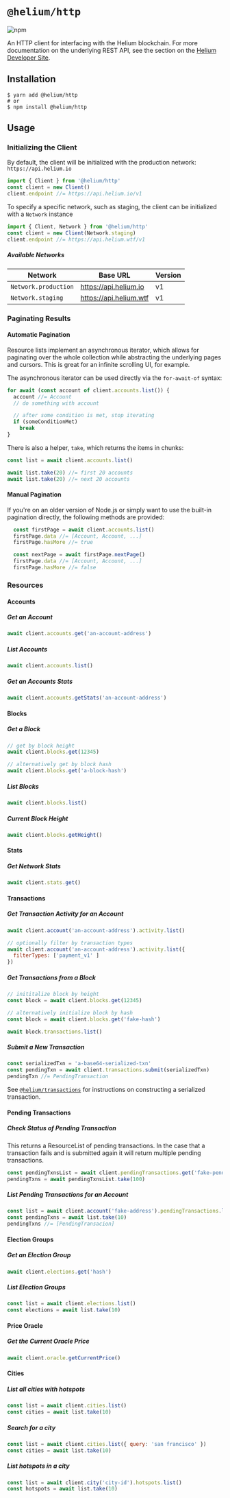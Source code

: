 # `@helium/http`
![npm](https://img.shields.io/npm/v/@helium/http)

An HTTP client for interfacing with the Helium blockchain. For more documentation on the underlying REST API, see the section on the [Helium Developer Site](https://developer.helium.com/blockchain/api).

## Installation

```shell
$ yarn add @helium/http
# or
$ npm install @helium/http
```

## Usage

### Initializing the Client

By default, the client will be initialized with the production network: `https://api.helium.io`
```js
import { Client } from '@helium/http'
const client = new Client()
client.endpoint //= https://api.helium.io/v1
```

To specify a specific network, such as staging, the client can be initialized with a `Network` instance
```js
import { Client, Network } from '@helium/http'
const client = new Client(Network.staging)
client.endpoint //= https://api.helium.wtf/v1
```

##### Available Networks

| Network | Base URL | Version |
|----------------------|--------------------------|---------|
| `Network.production` | https://api.helium.io | v1 |
| `Network.staging` | https://api.helium.wtf | v1 |

### Paginating Results

#### Automatic Pagination
Resource lists implement an asynchronous iterator, which allows for paginating over the whole collection while abstracting the underlying pages and cursors. This is great for an infinite scrolling UI, for example.

The asynchronous iterator can be used directly via the `for-await-of` syntax:

```js
for await (const account of client.accounts.list()) {
  account //= Account
  // do something with account

  // after some condition is met, stop iterating
  if (someConditionMet)
    break
}
```

There is also a helper, `take`, which returns the items in chunks:
```js
const list = await client.accounts.list()

await list.take(20) //= first 20 accounts
await list.take(20) //= next 20 accounts
```


#### Manual Pagination

If you're on an older version of Node.js or simply want to use the built-in pagination directly, the following methods are provided:

```js
  const firstPage = await client.accounts.list()
  firstPage.data //= [Account, Account, ...]
  firstPage.hasMore //= true

  const nextPage = await firstPage.nextPage()
  firstPage.data //= [Account, Account, ...]
  firstPage.hasMore //= false
```

### Resources

#### Accounts

##### Get an Account

```js
await client.accounts.get('an-account-address')
```

##### List Accounts
```js
await client.accounts.list()
```

##### Get an Accounts Stats

```js
await client.accounts.getStats('an-account-address')
```

#### Blocks
##### Get a Block

```js
// get by block height
await client.blocks.get(12345)

// alternatively get by block hash
await client.blocks.get('a-block-hash')
```

##### List Blocks
```js
await client.blocks.list()
```

##### Current Block Height
```js
await client.blocks.getHeight()
```

#### Stats
##### Get Network Stats
```js
await client.stats.get()
```

#### Transactions
##### Get Transaction Activity for an Account
```js
await client.account('an-account-address').activity.list()

// optionally filter by transaction types
await client.account('an-account-address').activity.list({
  filterTypes: ['payment_v1' ]
})
```

##### Get Transactions from a Block
```js
// inititalize block by height
const block = await client.blocks.get(12345)

// alternatively initialize block by hash
const block = await client.blocks.get('fake-hash')

await block.transactions.list()
```

##### Submit a New Transaction
```js
const serializedTxn = 'a-base64-serialized-txn'
const pendingTxn = await client.transactions.submit(serializedTxn)
pendingTxn //= PendingTransaction
```

See [`@helium/transactions`](https://github.com/helium/helium-js) for instructions on constructing a serialized transaction.

#### Pending Transactions
##### Check Status of Pending Transaction
This returns a ResourceList of pending transactions. In the case that a transaction fails and is submitted again it will return multiple pending transactions.
```js
const pendingTxnsList = await client.pendingTransactions.get('fake-pending-txn-hash')
pendingTxns = await pendingTxnsList.take(100)
```

##### List Pending Transactions for an Account
```js
const list = await client.account('fake-address').pendingTransactions.list()
const pendingTxns = await list.take(10)
pendingTxns //= [PendingTransacion]
```

#### Election Groups

##### Get an Election Group

```js
await client.elections.get('hash')
```

##### List Election Groups
```js
const list = await client.elections.list()
const elections = await list.take(10)
```

#### Price Oracle

##### Get the Current Oracle Price

```js
await client.oracle.getCurrentPrice()
```

#### Cities

##### List all cities with hotspots

```js
const list = await client.cities.list()
const cities = await list.take(10)
```

##### Search for a city

```js
const list = await client.cities.list({ query: 'san francisco' })
const cities = await list.take(10)
```

##### List hotspots in a city
```js
const list = await client.city('city-id').hotspots.list()
const hotspots = await list.take(10)
```
